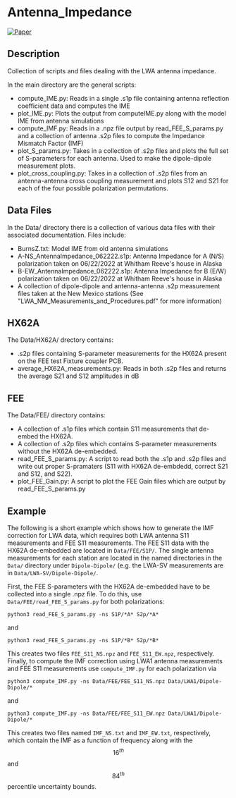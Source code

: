 Antenna_Impedance
===================
[![Paper]()]()

Description
-----------
Collection of scripts and files dealing with the LWA antenna impedance.

In the main directory are the general scripts:
* compute_IME.py: Reads in a single .s1p file containing antenna reflection coefficient data and computes the IME 
* plot_IME.py: Plots the output from computeIME.py along with the model IME from antenna simulations
* compute_IMF.py: Reads in a .npz file output by read_FEE_S_params.py and a collection of antenna .s2p files to compute the Impedance Mismatch Factor (IMF)
* plot_S_params.py: Takes in a collection of .s2p files and plots the full set of S-parameters for each antenna. Used to make the dipole-dipole measurement plots.
* plot_cross_coupling.py: Takes in a collection of .s2p files from an antenna-antenna cross coupling measurement and plots S12 and S21 for each of the four possible polarization permutations. 

Data Files
----------
In the Data/ directory there is a collection of various data files with their associated documentation.
Files include:
* BurnsZ.txt: Model IME from old antenna simulations
* A-NS_AntennaImpedance_062222.s1p: Antenna Impedance for A (N/S) polarization taken on 06/22/2022 at Whitham Reeve's house in Alaska
* B-EW_AntennaImpedance_062222.s1p: Antenna Impedance for B (E/W) polarization taken on 06/22/2022 at Whitham Reeve's house in Alaska
* A collection of dipole-dipole and antenna-antenna .s2p measurement files taken at the New Mexico stations (See "LWA_NM_Measurements_and_Procedures.pdf" for more information)

HX62A
-----
The Data/HX62A/ drectory contains:
* .s2p files containing S-parameter measurements for the HX62A present on the FEE test Fixture coupler PCB.
* average_HX62A_measurements.py: Reads in both .s2p files and returns the average S21 and S12 amplitudes in dB

FEE
---
The Data/FEE/ directory contains:
* A collection of .s1p files which contain S11 measurements that de-embed the HX62A.
* A collection of .s2p files which contains S-parameter measurements without the HX62A de-embedded.
* read_FEE_S_params.py: A script to read both the .s1p and .s2p files and write out proper S-pramaters (S11 with HX62A de-embdedd, correct S21 and S12, and S22).
* plot_FEE_Gain.py: A script to plot the FEE Gain files which are output by read_FEE_S_params.py

Example
-------
The following is a short example which shows how to generate the IMF correction for LWA data, which requires both LWA antenna S11 measurements and FEE S11 measurements.
The FEE S11 data with the HX62A de-embedded are located in `Data/FEE/S1P/`. The single antenna measurements for each station are located in the named directories in the `Data/` directory
under `Dipole-Dipole/` (e.g. the LWA-SV measurements are in `Data/LWA-SV/Dipole-Dipole/`.

First, the FEE S-parameters with the HX62A de-embedded have to be collected into a single .npz file. To do this, use `Data/FEE/read_FEE_S_params.py` for both polarizations:
```
python3 read_FEE_S_params.py -ns S1P/*A* S2p/*A*
```
and
```
python3 read_FEE_S_params.py -ns S1P/*B* S2p/*B*
```
This creates two files `FEE_S11_NS.npz` and `FEE_S11_EW.npz`, respectively. Finally, to compute the IMF correction using LWA1 antenna measurements and FEE S11 measurements use `compute_IMF.py`
for each polarization via
```
python3 compute_IMF.py -ns Data/FEE/FEE_S11_NS.npz Data/LWA1/Dipole-Dipole/*
```
and
```
python3 compute_IMF.py -ns Data/FEE/FEE_S11_EW.npz Data/LWA1/Dipole-Dipole/*
```
This creates two files named `IMF_NS.txt` and `IMF_EW.txt`, respectively, which contain the IMF as a function of frequency along with the $$16^{th}$$ and $$84^{th}$$ percentile uncertainty bounds.
